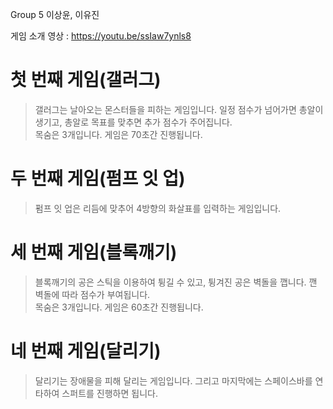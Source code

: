 Group 5 이상윤, 이유진<br/>

게임 소개 영상 : https://youtu.be/ssIaw7ynls8 <br/>

# 첫 번째 게임(갤러그) <br/>
>갤러그는 날아오는 몬스터들을 피하는 게임입니다. 일정 점수가 넘어가면 총알이 생기고, 총알로 목표를 맞추면 추가 점수가 주어집니다.<br/>
>목숨은 3개입니다. 게임은 70초간 진행됩니다.<br/>
>
# 두 번째 게임(펌프 잇 업)<br/> 
>펌프 잇 업은 리듬에 맞추어 4방향의 화살표를 입력하는 게임입니다.<br/>
>
# 세 번째 게임(블록깨기)<br/>
>블록깨기의 공은 스틱을 이용하여 튕길 수 있고, 튕겨진 공은 벽돌을 깹니다. 깬 벽돌에 따라 점수가 부여됩니다.<br/>
>목숨은 3개입니다. 게임은 60초간 진행됩니다.<br/>
>
# 네 번째 게임(달리기)<br/>
>달리기는 장애물을 피해 달리는 게임입니다. 그리고 마지막에는 스페이스바를 연타하여 스퍼트를 진행하면 됩니다.<br/>
